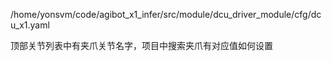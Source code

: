 /home/yonsvm/code/agibot_x1_infer/src/module/dcu_driver_module/cfg/dcu_x1.yaml

顶部关节列表中有夹爪关节名字，项目中搜索夹爪有对应值如何设置